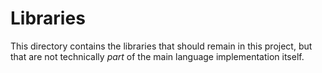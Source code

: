 # Libraries

This directory contains the libraries that should remain in this project, but
that are not technically _part_ of the main language implementation itself.
